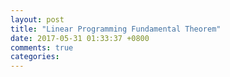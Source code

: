 ```yaml
---
layout: post
title: "Linear Programming Fundamental Theorem"
date: 2017-05-31 01:33:37 +0800
comments: true
categories: 
---
```

